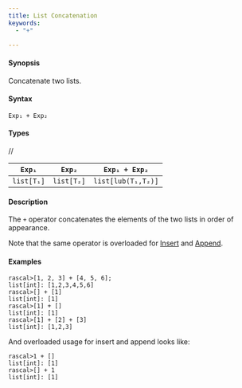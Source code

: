 ```yaml
---
title: List Concatenation
keywords:
  - "+"

---
```


#### Synopsis

Concatenate two lists.

#### Syntax

`Exp₁ + Exp₂`

#### Types

//

| `Exp₁`     |  `Exp₂`     | `Exp₁ + Exp₂`       |
| --- | --- | --- |
| `list[T₁]` |  `list[T₂]` | `list[lub(T₁,T₂)]`  |



#### Description

The `+` operator concatenates the elements of the two lists in order of appearance. 

Note that the same operator is overloaded for [Insert](../../../../../Rascal/Expressions/Values/List/Insert/index.md) and [Append](../../../../../Rascal/Expressions/Values/List/Append/index.md).

#### Examples


```rascal-shell 
rascal>[1, 2, 3] + [4, 5, 6];
list[int]: [1,2,3,4,5,6]
rascal>[] + [1]
list[int]: [1]
rascal>[1] + []
list[int]: [1]
rascal>[1] + [2] + [3]
list[int]: [1,2,3]
```

And overloaded usage for insert and append looks like:

```rascal-shell 
rascal>1 + []
list[int]: [1]
rascal>[] + 1
list[int]: [1]
```


